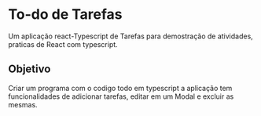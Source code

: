 # To-do de Tarefas
Um aplicação react-Typescript de Tarefas para demostração de atividades, praticas de React com typescript.

## Objetivo

Criar um programa com o codigo todo em typescript a aplicação tem funcionalidades de adicionar tarefas, editar em um Modal e excluir as mesmas.
